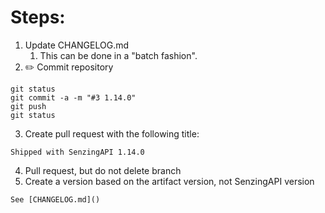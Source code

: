 # Steps:

1. Update CHANGELOG.md
   1. This can be done in a "batch fashion".
2. :pencil2: Commit repository

```console
git status
git commit -a -m "#3 1.14.0"
git push
git status
```

3. Create pull request with the following title:

```console
Shipped with SenzingAPI 1.14.0
```

4. Pull request, but do not delete branch
5. Create a version based on the artifact version, not SenzingAPI version

```console
See [CHANGELOG.md]()
```
